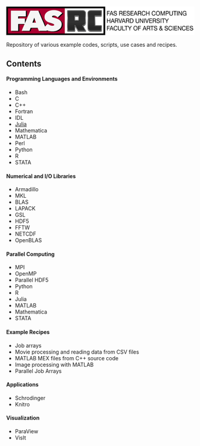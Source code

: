 ![FASRC Logo](Images/rc-logo-text_2017-88.png)

Repository of various example codes, scripts, use cases and recipes.

## Contents

#### Programming Languages and Environments
    
   * Bash
   * C  
   * C++  
   * Fortran  
   * IDL  
   * [Julia](Languages/Julia)  
   * Mathematica  
   * MATLAB  
   * Perl  
   * Python
   * R  
   * STATA

#### Numerical and I/O Libraries
   
   * Armadillo
   * MKL
   * BLAS
   * LAPACK
   * GSL
   * HDF5
   * FFTW
   * NETCDF
   * OpenBLAS

#### Parallel Computing

   * MPI
   * OpenMP
   * Parallel HDF5
   * Python
   * R
   * Julia
   * MATLAB
   * Mathematica
   * STATA

#### Example Recipes

   * Job arrays
   * Movie processing and reading data from CSV files
   * MATLAB MEX files from C++ source code
   * Image processing with MATLAB 
   * Parallel Job Arrays

#### Applications

   * Schrodinger
   * Knitro

#### Visualization

   * ParaView
   * VisIt

